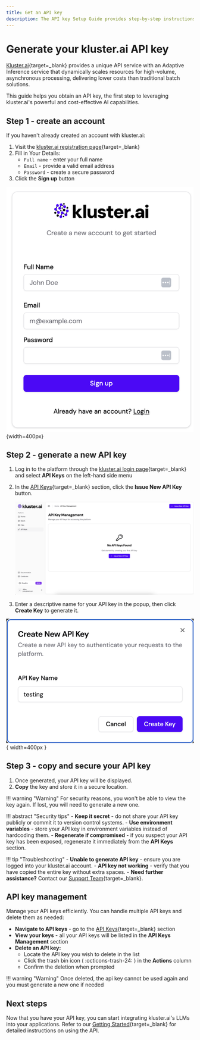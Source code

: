 ```yaml
---
title: Get an API key
description: The API key Setup Guide provides step-by-step instructions for generating and managing your personal API key, enabling secure access to our services and ensuring seamless integration with your applications.
---
```


# Generate your kluster.ai API key

[Kluster.ai](https://www.kluster.ai/){target=\_blank}  provides a unique API service with an Adaptive Inference service that dynamically scales resources for high-volume, asynchronous processing, delivering lower costs than traditional batch solutions.

This guide helps you obtain an API key, the first step to leveraging kluster.ai's powerful and cost-effective AI capabilities.


## Step 1 - create an account

If you haven't already created an account with kluster.ai:

1. Visit the [kluster.ai registration page](https://platform.kluster.ai/signup){target=\_blank}
2. Fill in Your Details:
    - `Full name` - enter your full name
    - `Email` - provide a valid email address
    - `Password` - create a secure password
3. Click the **Sign up** button

![Signup Page](/images/get-started/key-gen/sign-up.png){width=400px}

## Step 2 - generate a new API key
1. Log in to the platform through the [kluster.ai login page](https://platform.kluster.ai/login){target=\_blank} and select **API Keys** on the left-hand side menu
2. In the [API Keys](https://platform.kluster.ai/apikeys){target=\_blank} section, click the **Issue New API Key** button.

    ![Issue New API Key](/images/get-started/key-gen/api-key-management.png)

3. Enter a descriptive name for your API key in the popup, then click **Create Key** to generate it.

![Generate API Key](/images/get-started/key-gen/create-new-api-key.png){ width=400px }

## Step 3 - copy and secure your API key
1. Once generated, your API key will be displayed.
2. **Copy** the key and store it in a secure location.

!!! warning "Warning"
    For security reasons, you won't be able to view the key again. If lost, you will need to generate a new one.

!!! abstract "Security tips"
    - **Keep it secret** - do not share your API key publicly or commit it to version control systems.
    - **Use environment variables** - store your API key in environment variables instead of hardcoding them.
    - **Regenerate if compromised** - if you suspect your API key has been exposed, regenerate it immediately from the **API Keys** section.

!!! tip "Troubleshooting"
    - **Unable to generate API key** - ensure you are logged into your kluster.ai account.
    - **API key not working** - verify that you have copied the entire key without extra spaces.
    - **Need further assistance?** Contact our [Support Team](https://calendly.com/klusterai-jacob/support-call){target=\_blank}.

## API key management

Manage your API keys efficiently. You can handle multiple API keys and delete them as needed:

- **Navigate to API keys** - go to the [API Keys](https://platform.kluster.ai/apikeys){target=\_blank} section
- **View your keys** - all your API keys will be listed in the **API Keys Management** section
- **Delete an API key:**
    - Locate the API key you wish to delete in the list
    - Click the trash bin icon ( :octicons-trash-24: ) in the **Actions** column
    - Confirm the deletion when prompted

!!! warning "Warning"
    Once deleted, the api key cannot be used again and you must generate a new one if needed

## Next steps
Now that you have your API key, you can start integrating kluster.ai's LLMs into your applications. Refer to our [Getting Started](/tutorials/klusterai-api/getting-started/){target=\_blank} for detailed instructions on using the API.